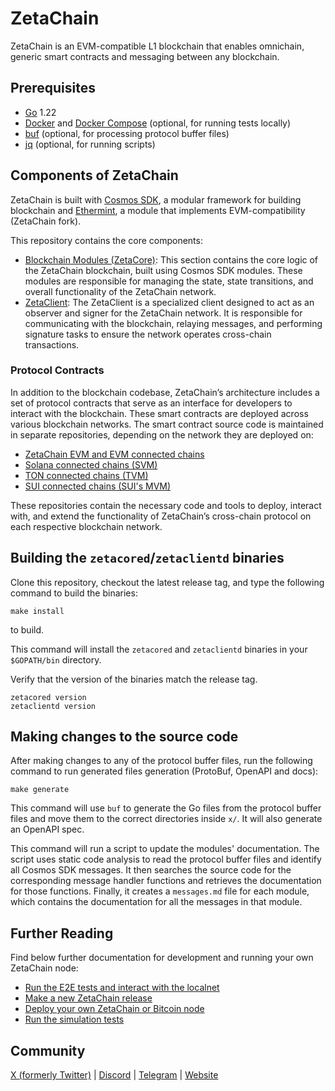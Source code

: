 # ZetaChain

ZetaChain is an EVM-compatible L1 blockchain that enables omnichain, generic
smart contracts and messaging between any blockchain.

## Prerequisites

- [Go](https://golang.org/doc/install) 1.22
- [Docker](https://docs.docker.com/install/) and
  [Docker Compose](https://docs.docker.com/compose/install/) (optional, for
  running tests locally)
- [buf](https://buf.build/) (optional, for processing protocol buffer files)
- [jq](https://stedolan.github.io/jq/download/) (optional, for running scripts)

## Components of ZetaChain

ZetaChain is built with [Cosmos SDK](https://github.com/cosmos/cosmos-sdk), a
modular framework for building blockchain and
[Ethermint](https://github.com/zeta-chain/ethermint), a module that implements
EVM-compatibility (ZetaChain fork).

This repository contains the core components:

* [Blockchain Modules (ZetaCore)](x):
This section contains the core logic of the ZetaChain blockchain, built using Cosmos SDK modules. These modules are responsible for managing the state, state transitions, and overall functionality of the ZetaChain network.
* [ZetaClient](zetaclient):
The ZetaClient is a specialized client designed to act as an observer and signer for the ZetaChain network. It is responsible for communicating with the blockchain, relaying messages, and performing signature tasks to ensure the network operates cross-chain transactions.

### Protocol Contracts

In addition to the blockchain codebase, ZetaChain’s architecture includes a set of protocol contracts that serve as an interface for developers to interact with the blockchain. These smart contracts are deployed across various blockchain networks. The smart contract source code is maintained in separate repositories, depending on the network they are deployed on:

* [ZetaChain EVM and EVM connected chains](https://github.com/zeta-chain/protocol-contracts)
* [Solana connected chains (SVM)](https://github.com/zeta-chain/protocol-contracts-solana)
* [TON connected chains (TVM)](https://github.com/zeta-chain/protocol-contracts-ton)
* [SUI connected chains (SUI's MVM)](https://github.com/zeta-chain/protocol-contracts-sui)

These repositories contain the necessary code and tools to deploy, interact with, and extend the functionality of ZetaChain’s cross-chain protocol on each respective blockchain network.

## Building the `zetacored`/`zetaclientd` binaries

Clone this repository, checkout the latest release tag, and type the following command to build the binaries:

```
make install
```

to build.

This command will install the `zetacored` and `zetaclientd` binaries in your
`$GOPATH/bin` directory.

Verify that the version of the binaries match the release tag.

```
zetacored version
zetaclientd version
```

## Making changes to the source code

After making changes to any of the protocol buffer files, run the following
command to run generated files generation (ProtoBuf, OpenAPI and docs):

```
make generate
```

This command will use `buf` to generate the Go files from the protocol buffer
files and move them to the correct directories inside `x/`. It will also
generate an OpenAPI spec.

This command will run a script to update the modules' documentation. The script
uses static code analysis to read the protocol buffer files and identify all
Cosmos SDK messages. It then searches the source code for the corresponding
message handler functions and retrieves the documentation for those functions.
Finally, it creates a `messages.md` file for each module, which contains the
documentation for all the messages in that module.

## Further Reading

Find below further documentation for development and running your own ZetaChain node:

- [Run the E2E tests and interact with the localnet](docs/development/LOCAL_TESTING.md)
- [Make a new ZetaChain release](docs/development/RELEASES.md)
- [Deploy your own ZetaChain or Bitcoin node](docs/development/DEPLOY_NODES.md)
- [Run the simulation tests](docs/development/SIMULATION_TESTING.md)

## Community

[X (formerly Twitter)](https://x.com/zetablockchain) |
[Discord](https://discord.com/invite/zetachain) |
[Telegram](https://t.me/zetachainofficial) | [Website](https://zetachain.com)
